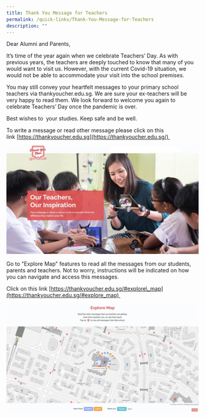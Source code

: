```yaml
---
title: Thank You Message for Teachers
permalink: /quick-links/Thank-You-Message-for-Teachers
description: ""
---
```

Dear Alumni and Parents,

It’s time of the year again when we celebrate Teachers’ Day. As with previous years, the teachers are deeply touched to know that many of you would want to visit us. However, with the current Covid-19 situation, we would not be able to accommodate your visit into the school premises.  

You may still convey your heartfelt messages to your primary school teachers via thankyoucher.edu.sg. We are sure your ex-teachers will be very happy to read them. We look forward to welcome you again to celebrate Teachers’ Day once the pandemic is over. 

Best wishes to  your studies. Keep safe and be well.

To write a message or read other message please click on this link [https://thankyoucher.edu.sg](https://thankyoucher.edu.sg/) 


![](/images/Thankyoucher%20Website.jpg)
	


Go to "Explore Map" features to read all the messages from our students, parents and teachers. Not to worry, instructions will be indicated on how you can navigate and access this messages. 

  

Click on this link [https://thankyoucher.edu.sg/#explore\_map](https://thankyoucher.edu.sg/#explore_map) 

	
![](/images/Explore%20Map%20Thankyoucher%202021.jpg)

